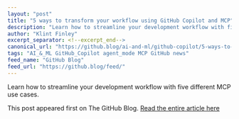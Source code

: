 ```yaml
---
layout: "post"
title: "5 ways to transform your workflow using GitHub Copilot and MCP"
description: "Learn how to streamline your development workflow with five different MCP use cases."
author: "Klint Finley"
excerpt_separator: <!--excerpt_end-->
canonical_url: "https://github.blog/ai-and-ml/github-copilot/5-ways-to-transform-your-workflow-using-github-copilot-and-mcp/"
tags: "AI_&_ML GitHub_Copilot agent_mode MCP GitHub news"
feed_name: "GitHub Blog"
feed_url: "https://github.blog/feed/"
---
```


Learn how to streamline your development workflow with five different MCP use cases. <!--excerpt_end-->

This post appeared first on The GitHub Blog. [Read the entire article here](https://github.blog/ai-and-ml/github-copilot/5-ways-to-transform-your-workflow-using-github-copilot-and-mcp/)
